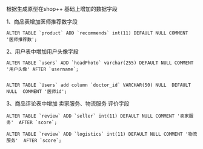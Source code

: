 根据生成原型在shop++ 基础上增加的数据字段


1、商品表增加医师推荐数字段


	ALTER TABLE `product` ADD `recommends` int(11) DEFAULT NULL COMMENT '医师推荐数';
	
2、用户表中增加用户头像字段	

    ALTER TABLE `users` ADD `headPhoto` varchar(255) DEFAULT NULL COMMENT '用户头像' AFTER `username`;
		

    ALTER TABLE `Users` add column `doctor_id` VARCHAR(50) NULL  DEFAULT NULL  COMMENT '医师id';
    
    
3、商品评论表中增加 卖家服务、物流服务 评价字段

	ALTER TABLE `review` ADD `seller` int(11) DEFAULT NULL COMMENT '卖家服务'  AFTER `score`;
	
	ALTER TABLE `review` ADD `logistics` int(11) DEFAULT NULL COMMENT '物流服务'  AFTER `score`;    

